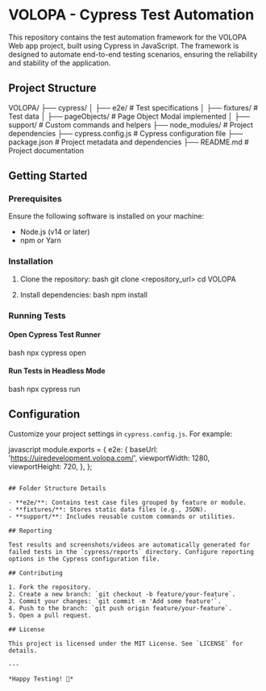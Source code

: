 # VOLOPA - Cypress Test Automation

This repository contains the test automation framework for the VOLOPA Web app project, built using Cypress in JavaScript. The framework is designed to automate end-to-end testing scenarios, ensuring the reliability and stability of the application.

## Project Structure


VOLOPA/
├── cypress/
│   ├── e2e/                # Test specifications
│   ├── fixtures/           # Test data
│   ├── pageObjects/        # Page Object Modal implemented
│   ├── support/            # Custom commands and helpers
├── node_modules/           # Project dependencies
├── cypress.config.js       # Cypress configuration file
├── package.json            # Project metadata and dependencies
├── README.md               # Project documentation


## Getting Started

### Prerequisites

Ensure the following software is installed on your machine:
- Node.js (v14 or later)
- npm or Yarn

### Installation

1. Clone the repository:
   bash
   git clone <repository_url>
   cd VOLOPA
   

2. Install dependencies:
   bash
   npm install
   

### Running Tests

#### Open Cypress Test Runner
bash
npx cypress open


#### Run Tests in Headless Mode
bash
npx cypress run


## Configuration

Customize your project settings in `cypress.config.js`. For example:

javascript
module.exports = {
    e2e: {
        baseUrl: 'https://uiredevelopment.volopa.com/', 
        viewportWidth: 1280,
        viewportHeight: 720,
    },
};
```

## Folder Structure Details

- **e2e/**: Contains test case files grouped by feature or module.
- **fixtures/**: Stores static data files (e.g., JSON).
- **support/**: Includes reusable custom commands or utilities.

## Reporting

Test results and screenshots/videos are automatically generated for failed tests in the `cypress/reports` directory. Configure reporting options in the Cypress configuration file.

## Contributing

1. Fork the repository.
2. Create a new branch: `git checkout -b feature/your-feature`.
3. Commit your changes: `git commit -m 'Add some feature'`.
4. Push to the branch: `git push origin feature/your-feature`.
5. Open a pull request.

## License

This project is licensed under the MIT License. See `LICENSE` for details.

---

*Happy Testing! 🚀*